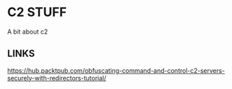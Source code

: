 # C2 STUFF
A bit about c2

## LINKS
https://hub.packtpub.com/obfuscating-command-and-control-c2-servers-securely-with-redirectors-tutorial/
